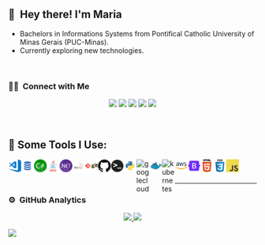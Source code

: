 
 ## 👋 &nbsp;Hey there! I'm Maria

- Bachelors in Informations Systems from Pontifical Catholic University of Minas Gerais (PUC-Minas).
- Currently exploring new technologies.

<br>

### 🤝🏻 &nbsp;Connect with Me

<p align="center">
<a href="https://linkedin.com/in/lalapdv"><img src="https://img.shields.io/badge/-Maria%20Alice%20Borges-0077B5?style=flat&logo=Linkedin&logoColor=white"/></a>
<a href="https://www.youracclaim.com/users/lalapv/badges"><img src="https://img.shields.io/badge/-malice-3423A6?style=flat&logo=Google-Chrome&logoColor=white"/></a>
<a href="https://www.pinterest.ca/mariaablima"><img src="https://img.shields.io/badge/-@mariaablima-BD081C?style=flat&logo=Pinterest&logoColor=white"/></a>
<a href="https://www.behance.net/lalapdv"><img src="https://img.shields.io/badge/-@lalapdv-1769FF?style=flat&logo=Behance&logoColor=white"/></a>
<a href="https://instagram.com/alicenobita"><img src="https://img.shields.io/badge/-@alicenobita-E4405F?style=flat&logo=Instagram&logoColor=white"/></a>
</p>
<br />

### <h2>🚀 Some Tools I Use:</h2>
<p align="left">
<img align="left" alt="Visual Studio Code" width="26px" src="https://raw.githubusercontent.com/github/explore/80688e429a7d4ef2fca1e82350fe8e3517d3494d/topics/visual-studio-code/visual-studio-code.png" />
<img align="left" alt="SQL" width="26px" src="https://raw.githubusercontent.com/github/explore/80688e429a7d4ef2fca1e82350fe8e3517d3494d/topics/sql/sql.png" />
<img align="left" alt="C#" width="26px" src="https://raw.githubusercontent.com/github/explore/80688e429a7d4ef2fca1e82350fe8e3517d3494d/topics/csharp/csharp.png" />
<img align="left" alt="java" width="26px" src="https://raw.githubusercontent.com/devicons/devicon/master/icons/java/java-original-wordmark.svg" />
<img align="left" alt="DotNet" width="26px" src="https://raw.githubusercontent.com/github/explore/93d8a67084f94b2a444e510199a6e7622e5b09a3/topics/dotnet/dotnet.png" />
<img align="left" alt="MySQL" width="26px" src="https://raw.githubusercontent.com/github/explore/80688e429a7d4ef2fca1e82350fe8e3517d3494d/topics/mysql/mysql.png" />
<img align="left" alt="Git" width="26px" src="https://raw.githubusercontent.com/github/explore/80688e429a7d4ef2fca1e82350fe8e3517d3494d/topics/git/git.png" />
<img align="left" alt="GitHub" width="26px" src="https://raw.githubusercontent.com/github/explore/78df643247d429f6cc873026c0622819ad797942/topics/github/github.png" />
<img align="left" alt="Terminal" width="26px" src="https://raw.githubusercontent.com/github/explore/80688e429a7d4ef2fca1e82350fe8e3517d3494d/topics/terminal/terminal.png" />
<img align="left" alt="Python" width="26px" src="https://raw.githubusercontent.com/github/explore/80688e429a7d4ef2fca1e82350fe8e3517d3494d/topics/python/python.png" />
<img align="left" alt="googlecloud" width="26px" src="https://www.vectorlogo.zone/logos/google_cloud/google_cloud-icon.svg"/>
<img align="left" alt="Docker" width="26px" src="https://raw.githubusercontent.com/devicons/devicon/master/icons/docker/docker-original.svg" />
<img align="left" alt="kubernetes" width="26px" src="https://www.vectorlogo.zone/logos/kubernetes/kubernetes-icon.svg" />
<img align="left" alt="Aws" width="26px" src="https://raw.githubusercontent.com/github/explore/80688e429a7d4ef2fca1e82350fe8e3517d3494d/topics/aws/aws.png" />
<img align="left" alt="bootstrap" width="26px" src="https://raw.githubusercontent.com/devicons/devicon/master/icons/bootstrap/bootstrap-plain.svg"  />
<img align="left" alt="HTML5" width="26px" src="https://raw.githubusercontent.com/github/explore/80688e429a7d4ef2fca1e82350fe8e3517d3494d/topics/html/html.png" />
<img align="left" alt="CSS3" width="26px" src="https://raw.githubusercontent.com/github/explore/80688e429a7d4ef2fca1e82350fe8e3517d3494d/topics/css/css.png" />
<img align="left" alt="JavaScript" width="26px" src="https://raw.githubusercontent.com/github/explore/80688e429a7d4ef2fca1e82350fe8e3517d3494d/topics/javascript/javascript.png" />
</p>
<br>
<br>

---
### ⚙️ &nbsp;GitHub Analytics

<p align="center">
<a href="https://github.com/AVS1508">
  <img height="180em" src="https://github-readme-stats-eight-theta.vercel.app/api?username=lalapdv&show_icons=true&theme=algolia&include_all_commits=true&count_private=true"/>
  <img height="180em" src="https://github-readme-stats-eight-theta.vercel.app/api/top-langs/?username=lalapdv&layout=compact&langs_count=8&theme=algolia"/>
</a>
</p>


![](https://visitor-badge.glitch.me/badge?page_id=lalapdv.lalapdv")


[youtube]: https://www.youtube.com/channel/UC_7KGraOOoi-doDWRTrKCoA
[instagram]: https://www.instagram.com/alicenobita/
[linkedin]: https://www.linkedin.com/in/lalapdv/
